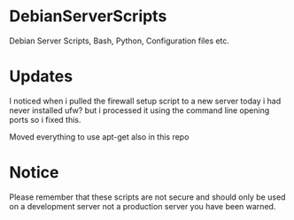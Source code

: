 # DebianServerScripts
Debian Server Scripts, Bash, Python, Configuration files etc. 

# Updates
I noticed when i pulled the firewall setup script to a new server today i had never installed ufw? but i processed it using the command line opening ports so i fixed this.

Moved everything to use apt-get also in this repo


# Notice

Please remember that these scripts are not secure and should only be used on a development server not a production server you have been warned.
